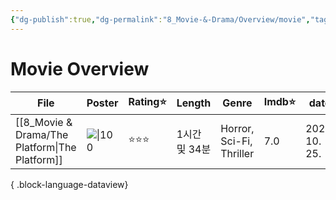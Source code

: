 ```yaml
---
{"dg-publish":true,"dg-permalink":"8_Movie-&-Drama/Overview/movie","tags":["movie","overview"],"permalink":"/8_Movie-&-Drama/Overview/movie/","dgPassFrontmatter":true,"noteIcon":"1"}
---
```


# Movie Overview
| File                                              | Poster                                                                                                                       | Rating⭐ | Length    | Genre                    | Imdb⭐ | date          |
| ------------------------------------------------- | ---------------------------------------------------------------------------------------------------------------------------- | ------- | --------- | ------------------------ | ----- | ------------- |
| [[8_Movie & Drama/The Platform\|The Platform]] | ![\|100](https://m.media-amazon.com/images/M/MV5BYjUyZjNmYmMtNjA1My00ZWMyLTliZGQtODgzZjIxM2Y4NGI1XkEyXkFqcGc@._V1_SX300.jpg) | ⭐⭐⭐     | 1시간 및 34분 | Horror, Sci-Fi, Thriller | 7.0   | 2024. 10. 25. |

{ .block-language-dataview}

